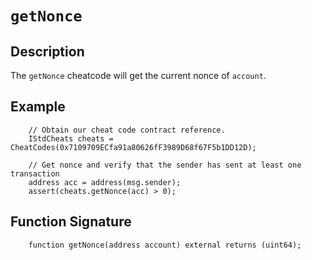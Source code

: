 # `getNonce`

## Description
The `getNonce` cheatcode will get the current nonce of `account`.

## Example
```solidity
    // Obtain our cheat code contract reference.
    IStdCheats cheats = CheatCodes(0x7109709ECfa91a80626fF3989D68f67F5b1DD12D);

    // Get nonce and verify that the sender has sent at least one transaction
    address acc = address(msg.sender);
    assert(cheats.getNonce(acc) > 0);
```

## Function Signature
```solidity
    function getNonce(address account) external returns (uint64);
```
